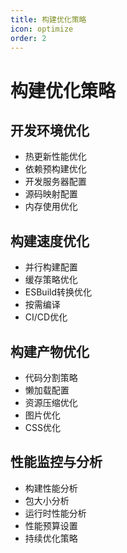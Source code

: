 ```yaml
---
title: 构建优化策略
icon: optimize
order: 2
---
```


# 构建优化策略

## 开发环境优化
- 热更新性能优化
- 依赖预构建优化
- 开发服务器配置
- 源码映射配置
- 内存使用优化

## 构建速度优化
- 并行构建配置
- 缓存策略优化
- ESBuild转换优化
- 按需编译
- CI/CD优化

## 构建产物优化
- 代码分割策略
- 懒加载配置
- 资源压缩优化
- 图片优化
- CSS优化

## 性能监控与分析
- 构建性能分析
- 包大小分析
- 运行时性能分析
- 性能预算设置
- 持续优化策略

